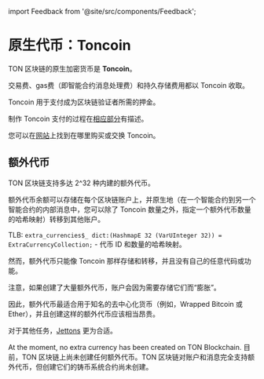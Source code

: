 import Feedback from '@site/src/components/Feedback';

# 原生代币：Toncoin

TON 区块链的原生加密货币是 **Toncoin**。

交易费、gas费（即智能合约消息处理费）和持久存储费用都以 Toncoin 收取。

Toncoin 用于支付成为区块链验证者所需的押金。

制作 Toncoin 支付的过程在[相应部分](/develop/dapps/asset-processing)有描述。

您可以在[网站](https://ton.org/coin)上找到在哪里购买或交换 Toncoin。

## 额外代币

TON 区块链支持多达 2^32 种内建的额外代币。

额外代币余额可以存储在每个区块链账户上，并原生地（在一个智能合约到另一个智能合约的内部消息中，您可以除了 Toncoin 数量之外，指定一个额外代币数量的哈希映射）转移到其他账户。

TLB: `extra_currencies$_ dict:(HashmapE 32 (VarUInteger 32)) = ExtraCurrencyCollection;` - 代币 ID 和数量的哈希映射。

然而，额外代币只能像 Toncoin 那样存储和转移，并且没有自己的任意代码或功能。

注意，如果创建了大量额外代币，账户会因为需要存储它们而“膨胀”。

因此，额外代币最适合用于知名的去中心化货币（例如，Wrapped Bitcoin 或 Ether），并且创建这样的额外代币应该相当昂贵。

对于其他任务，[Jettons](/develop/dapps/defi/tokens#jettons) 更为合适。

At the moment, no extra currency has been created on TON Blockchain. 目前，TON 区块链上尚未创建任何额外代币。TON 区块链对账户和消息完全支持额外代币，但创建它们的铸币系统合约尚未创建。

<Feedback />

